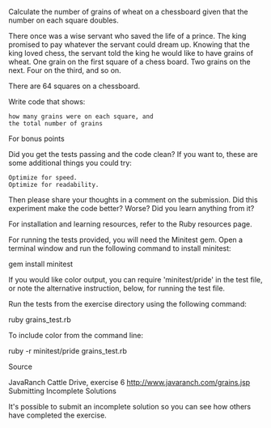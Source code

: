 

Calculate the number of grains of wheat on a chessboard given that the number on each square doubles.

There once was a wise servant who saved the life of a prince. The king promised to pay whatever the servant could dream up. Knowing that the king loved chess, the servant told the king he would like to have grains of wheat. One grain on the first square of a chess board. Two grains on the next. Four on the third, and so on.

There are 64 squares on a chessboard.

Write code that shows:

    how many grains were on each square, and
    the total number of grains

For bonus points

Did you get the tests passing and the code clean? If you want to, these are some additional things you could try:

    Optimize for speed.
    Optimize for readability.

Then please share your thoughts in a comment on the submission. Did this experiment make the code better? Worse? Did you learn anything from it?

For installation and learning resources, refer to the Ruby resources page.

For running the tests provided, you will need the Minitest gem. Open a terminal window and run the following command to install minitest:

gem install minitest

If you would like color output, you can require 'minitest/pride' in the test file, or note the alternative instruction, below, for running the test file.

Run the tests from the exercise directory using the following command:

ruby grains_test.rb

To include color from the command line:

ruby -r minitest/pride grains_test.rb

Source

JavaRanch Cattle Drive, exercise 6 http://www.javaranch.com/grains.jsp
Submitting Incomplete Solutions

It's possible to submit an incomplete solution so you can see how others have completed the exercise.
